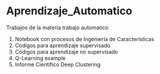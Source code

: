 # Aprendizaje_Automatico
 Trabajos de la materia trabajo automatico
1. Notebook con procesos de Ingeniería de Características
2. Codigos para aprendizaje supervisado
3. Códigos para aprendizaje no supervisado
4. Q-Learning example
5. Informe Cientifico Deep Clustering
